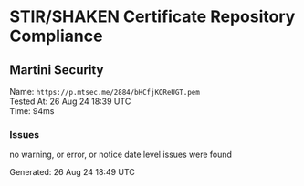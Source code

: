 # STIR/SHAKEN Certificate Repository Compliance

## Martini Security

Name: `https://p.mtsec.me/2884/bHCfjKOReUGT.pem`\
Tested At: 26 Aug 24 18:39 UTC\
Time: 94ms

### Issues

no warning, or error, or notice date level issues were found

Generated: 26 Aug 24 18:49 UTC